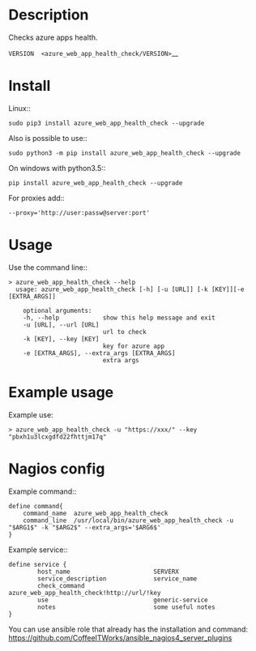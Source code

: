 Description
===========

Checks azure apps health.

`VERSION  <azure_web_app_health_check/VERSION>`__

Install
=======

Linux::

    sudo pip3 install azure_web_app_health_check --upgrade

Also is possible to use::

    sudo python3 -m pip install azure_web_app_health_check --upgrade

On windows with python3.5::

    pip install azure_web_app_health_check --upgrade

For proxies add::

    --proxy='http://user:passw@server:port'

Usage
=====

Use the command line::

    > azure_web_app_health_check --help
      usage: azure_web_app_health_check [-h] [-u [URL]] [-k [KEY]][-e [EXTRA_ARGS]]

        optional arguments:
        -h, --help            show this help message and exit
        -u [URL], --url [URL]
                              url to check 		
        -k [KEY], --key [KEY]
                              key for azure app 	
        -e [EXTRA_ARGS], --extra_args [EXTRA_ARGS]
                              extra args


Example usage
=============

Example use:

    > azure_web_app_health_check -u "https://xxx/" --key "pbxh1u3lcxgdfd22fhttjm17q"


Nagios config
=============

Example command::

    define command{
        command_name  azure_web_app_health_check
        command_line  /usr/local/bin/azure_web_app_health_check -u "$ARG1$" -k "$ARG2$" --extra_args='$ARG6$'
    }

Example service::

    define service {
            host_name                       SERVERX
            service_description             service_name
            check_command                   azure_web_app_health_check!http://url/!key
            use				                generic-service
            notes                           some useful notes
    }

You can use ansible role that already has the installation and command: https://github.com/CoffeeITWorks/ansible_nagios4_server_plugins


